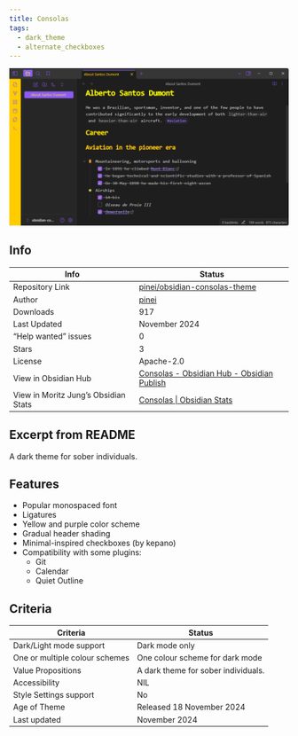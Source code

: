 ```yaml
---
title: Consolas
tags:
  - dark_theme
  - alternate_checkboxes
---
```


<img src="https://raw.githubusercontent.com/pinei/obsidian-consolas-theme/refs/heads/master/screenshot-original.png">

## Info

|Info|Status|
|---|---|
|Repository Link|[pinei/obsidian-consolas-theme](https://github.com/pinei/obsidian-consolas-theme)|
|Author|[pinei](https://github.com/pinei)|
|Downloads|917|
|Last Updated|November 2024|
|“Help wanted” issues|0|
|Stars|3|
|License|Apache-2.0|
|View in Obsidian Hub|[Consolas \- Obsidian Hub \- Obsidian Publish](https://publish.obsidian.md/hub/02+-+Community+Expansions/02.05+All+Community+Expansions/Themes/Consolas)|
|View in Moritz Jung’s Obsidian Stats|[Consolas \| Obsidian Stats](https://www.moritzjung.dev/obsidian-stats/themes/consolas/)|

## Excerpt from README

A dark theme for sober individuals.

## Features

- Popular monospaced font
- Ligatures
- Yellow and purple color scheme
- Gradual header shading
- Minimal-inspired checkboxes (by kepano)
- Compatibility with some plugins:
  - Git
  - Calendar
  - Quiet Outline

## Criteria

|Criteria|Status|
|---|---|
|Dark/Light mode support|Dark mode only|
|One or multiple colour schemes|One colour scheme for dark mode|
|Value Propositions|A dark theme for sober individuals.|
|Accessibility|NIL|
|Style Settings support|No|
|Age of Theme|Released 18 November 2024|
|Last updated|November 2024|
